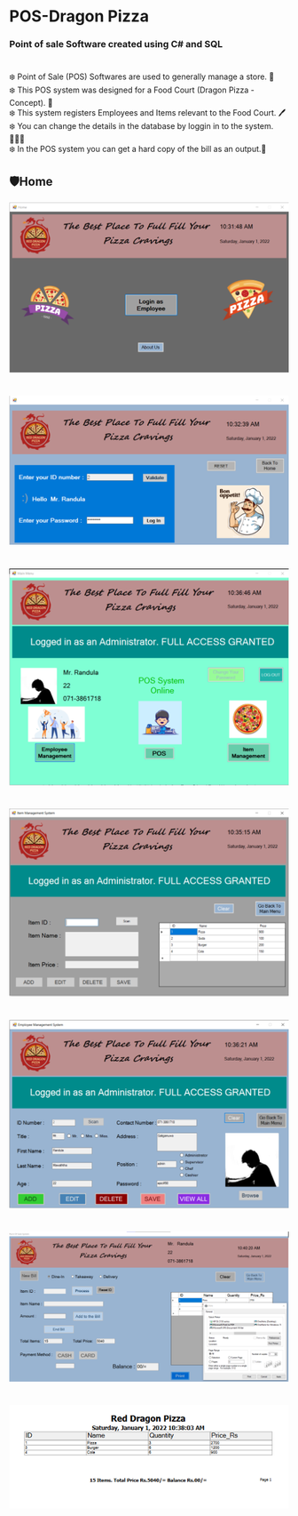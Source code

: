 # POS-Dragon Pizza

<strong><h3>Point of sale Software created using C# and SQL</h3></strong>

#

❄️ Point of Sale (POS) Softwares are used to generally manage a store. 🏬<br>
❄️ This POS system was designed for a Food Court (Dragon Pizza - Concept). 🍕<br>
❄️ This system registers Employees and Items relevant to the Food Court. 🖊️<br>
❄️ You can change the details in the database by loggin in to the system. 👨🏻‍💻<br>
❄️ In the POS system you can get a hard copy of the bill as an output.🧾 <br>

## 🛡️<strong>Home</strong>

<img src = "https://github.com/Randula98/POS-Dragon-Pizza/blob/main/src/home.png">

#

<img src = "https://github.com/Randula98/POS-Dragon-Pizza/blob/main/src/main.png">

#

<img src = "https://github.com/Randula98/POS-Dragon-Pizza/blob/main/src/menu.png">

#

<img src = "https://github.com/Randula98/POS-Dragon-Pizza/blob/main/src/items.png">


#

<img src = "https://github.com/Randula98/POS-Dragon-Pizza/blob/main/src/employee.png">


#

<img src = "https://github.com/Randula98/POS-Dragon-Pizza/blob/main/src/pos.png">

#

<img src = "https://github.com/Randula98/POS-Dragon-Pizza/blob/main/src/bill.png">
